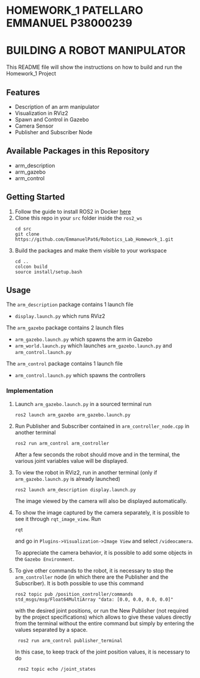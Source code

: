 # HOMEWORK_1 PATELLARO EMMANUEL P38000239 #
# BUILDING A ROBOT MANIPULATOR #
This README file will show the instructions on how to build and run the Homework_1 Project 

## Features ##
- Description of an arm manipulator
- Visualization in RViz2
- Spawn and Control in Gazebo
- Camera Sensor
- Publisher and Subscriber Node

## Available Packages in this Repository ##
- arm_description
- arm_gazebo
- arm_control

## Getting Started
1. Follow the guide to install ROS2 in Docker [here](https://github.com/RoboticsLab2024/ros2_docker_scripts.git)
2. Clone this repo in your `src` folder inside the `ros2_ws`
    ```shell
    cd src
    git clone https://github.com/EmmanuelPat6/Robotics_Lab_Homework_1.git
    ```
3. Build the packages and make them visible to your workspace
    ```shell
    cd ..
    colcon build
    source install/setup.bash
    ```

## Usage
The `arm_description` package contains 1 launch file
- `display.launch.py` which runs RViz2 

The `arm_gazebo` package contains 2 launch files
- `arm_gazebo.launch.py` which spawns the arm in Gazebo 
- `arm_world.launch.py` which launches `arm_gazebo.launch.py` and `arm_control.launch.py`

The `arm_control` package contains 1 launch file
- `arm_control.launch.py` which spawns the controllers

### Implementation
1. Launch `arm_gazebo.launch.py`  in a sourced terminal run
    ```shell
    ros2 launch arm_gazebo arm_gazebo.launch.py
    ```
2. Run Publisher and Subscriber contained in `arm_controller_node.cpp` in another terminal
    ```shell
    ros2 run arm_control arm_controller
    ```
    After a few seconds the robot should move and in the terminal, the various joint variables value will be displayed.

3. To view the robot in RViz2, run in another terminal (only if `arm_gazebo.launch.py` is already launched)
    ```shell
    ros2 launch arm_description display.launch.py
    ```
    The image viewed by the camera will also be displayed automatically.

4. To show the image captured by the camera separately, it is possible to see it through `rqt_image_view`. Run
    ```shell
    rqt
    ```
    and go in `Plugins->Visualization->Image View` and select `/videocamera`.

    To appreciate the camera behavior, it is possible to add some objects in the `Gazebo Environment`.

5. To give other commands to the robot, it is necessary to stop the `arm_controller` node (in which there are the Publisher and the Subscriber). It is both possible to use this command
    ```shell
    ros2 topic pub /position_controller/commands std_msgs/msg/Float64MultiArray "data: [0.0, 0.0, 0.0, 0.0]" 
    ```
    with the desired joint positions, or run the New Publisher (not required by the project specifications) which allows to give these values directly from the terminal without the entire command but simply by entering the values separated by a space.
   ```shell
    ros2 run arm_control publisher_terminal
    ```
    In this case, to keep track of the joint position values, it is necessary to do
   ```shell
    ros2 topic echo /joint_states
    ```
